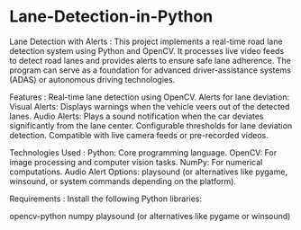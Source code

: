 # Lane-Detection-in-Python

Lane Detection with Alerts : 
This project implements a real-time road lane detection system using Python and OpenCV. It processes live video feeds to detect road lanes and provides alerts to ensure safe lane adherence. The program can serve as a foundation for advanced driver-assistance systems (ADAS) or autonomous driving technologies.

Features : 
Real-time lane detection using OpenCV.
Alerts for lane deviation:
Visual Alerts: Displays warnings when the vehicle veers out of the detected lanes.
Audio Alerts: Plays a sound notification when the car deviates significantly from the lane center.
Configurable thresholds for lane deviation detection.
Compatible with live camera feeds or pre-recorded videos.

Technologies Used : 
Python: Core programming language.
OpenCV: For image processing and computer vision tasks.
NumPy: For numerical computations.
Audio Alert Options:
playsound (or alternatives like pygame, winsound, or system commands depending on the platform).

Requirements : 
Install the following Python libraries:

opencv-python
numpy
playsound (or alternatives like pygame or winsound)
